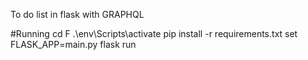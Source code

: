 To do list in flask with GRAPHQL

#Running 
cd F
.\env\Scripts\activate
pip install -r requirements.txt
set FLASK_APP=main.py
flask run
